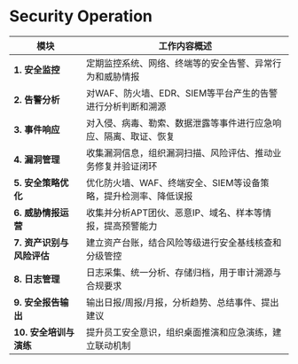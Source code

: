 # Security Operation

| 模块               | 工作内容概述                              |
| ---------------- | ----------------------------------- |
| **1. 安全监控**      | 定期监控系统、网络、终端等的安全告警、异常行为和威胁情报        |
| **2. 告警分析**      | 对WAF、防火墙、EDR、SIEM等平台产生的告警进行分析判断和溯源  |
| **3. 事件响应**      | 对入侵、病毒、勒索、数据泄露等事件进行应急响应、隔离、取证、恢复    |
| **4. 漏洞管理**      | 收集漏洞信息，组织漏洞扫描、风险评估、推动业务修复并验证闭环      |
| **5. 安全策略优化**    | 优化防火墙、WAF、终端安全、SIEM等设备策略，提升检测率、降低误报 |
| **6. 威胁情报运营**    | 收集并分析APT团伙、恶意IP、域名、样本等情报，提高预警能力     |
| **7. 资产识别与风险评估** | 建立资产台账，结合风险等级进行安全基线核查和分级管控          |
| **8. 日志管理**      | 日志采集、统一分析、存储归档，用于审计溯源与合规要求          |
| **9. 安全报告输出**    | 输出日报/周报/月报，分析趋势、总结事件、提出建议           |
| **10. 安全培训与演练**  | 提升员工安全意识，组织桌面推演和应急演练，建立联动机制         |
